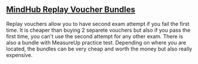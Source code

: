 ## [MindHub Replay Voucher Bundles](https://eu2.mindhub.com/exam-replay)

Replay vouchers allow you to have second exam attempt if you fail the first time. It is cheaper than buying 2 separete vouchers but also if you pass the first time, you can't use the second attempt for any other exam. There is also a bundle with MeasureUp practice test. 
Depending on where you are located, the bundles can be very cheap and worth the money but also really expensive. 
